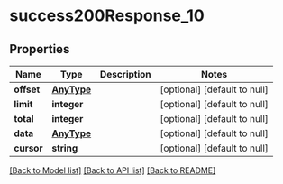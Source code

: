 # success200Response_10

## Properties
Name | Type | Description | Notes
------------ | ------------- | ------------- | -------------
**offset** | [**AnyType**](.md) |  | [optional] [default to null]
**limit** | **integer** |  | [optional] [default to null]
**total** | **integer** |  | [optional] [default to null]
**data** | [**AnyType**](.md) |  | [optional] [default to null]
**cursor** | **string** |  | [optional] [default to null]

[[Back to Model list]](../README.md#documentation-for-models) [[Back to API list]](../README.md#documentation-for-api-endpoints) [[Back to README]](../README.md)


